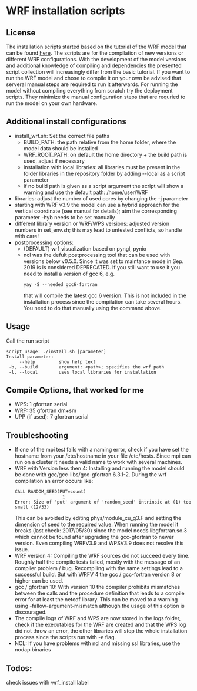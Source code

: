 # WRF installation scripts

## License
The installation scripts started based on the tutorial of the WRF model that can be found
[here](http://www2.mmm.ucar.edu/wrf/OnLineTutorial/compilation_tutorial.php).
The scripts are for the compilation of new versions or different WRF configurations.
With the development of the model versions and additional knowledge of compiling and dependencies
the presented script collection will increasingly differ from the basic tutorial.
If you want to run the WRF model and chose to compile it on your own be advised that serveral manual
steps are required to run it afterwards. For running the model without compiling everything from scratch 
try the deployment scripts. They minimize the manual configuration steps that are requried to run the model 
on your own hardware.

## Additional install configurations
* install_wrf.sh: Set the correct file paths
  - BUILD_PATH: the path relative from the home folder, where the model data should be installed
  - WRF_ROOT_PATH: on default the home directory + the build path is used, adjust if necessary
  - installation with local libraries: all libraries must be present in the folder libraries in the repository folder
    by adding --local as a script parameter
  - if no build path is given as a script argument the script will show a warning and use the default path: /home/user/WRF
* libraries: adjust the number of used cores by changing the -j parameter
* starting with WRF v3.9 the model can use a hybrid approach for the vertical coordinate
  (see manual for details); atm the corresponding parameter -hyb needs to be set manually
* different library version or WRF/WPS versions: adjusted version numbers in set_env.sh; this may lead to untested conflicts, so handle with care!
* postprocessing options:
  - (DEFAULT) wrf_visualization based on pyngl, pynio
  - ncl was the defult postprocessing tool that can be used with versions below v0.5.0. 
    Since it was set to maintance mode in Sep. 2019 is is considered DEPRECATED. 
    If you still want to use it you need to install a version of gcc 6, e.g. 
    ```
    yay -S --needed gcc6-fortran 
    ```
    that will compile the latest gcc 6 version. 
    This is not included in the installation process since the compilation can take several hours. 
    You need to do that manually using the command above.

## Usage
Call the run script
```
script usage: ./install.sh [parameter]
Install parameter:
     --help         show help text
 -b, --build        argument: <path>; specifies the wrf path
 -l, --local        uses local libraries for installation
```

## Compile Options, that worked for me
* WPS: 1 gfortran serial
* WRF: 35 gfortran dm+sm
* UPP (if used): 7 gfortran serial

## Troubleshooting
* If one of the mpi test fails with a naming error, check if you have set the
hostname from your /etc/hostname in your file /etc/hosts. Since mpi can run
on a cluster it needs a valid name to work with several machines.
* WRF with Version less then 4: Installing and running the model should be done with 
  gcc/gcc-libs/gcc-gfortran 6.3.1-2. During the wrf compilation an error occurs like:
   ```
   CALL RANDOM_SEED(PUT=count)
                     1
   Error: Size of 'put' argument of 'random_seed' intrinsic at (1) too small (12/33)
    ```
    This can be avoided by editing phys/module_cu_g3.F and setting the dimension of seed
    to the required value.
    When running the model it breaks (last check: 2017/05/30) since the model needs libgfortran.so.3
    which cannot be found after upgrading the gcc-gfortran to newer version. Even compiling WRFV3.9 and
    WPSV3.9 does not resolve this issue.
* WRF version 4: Compiling the WRF sources did not succeed every time. Roughly half the compile tests failed, mostly with
  the message of an compiler problem / bug. Recompiling with the same settings lead to a successful build. But with WRFV 4
  the gcc / gcc-fortran version 8 or higher can be used.
* gcc / gfortran 10: With version 10 the compiler prohibits mismatches between the calls and the procedure definition that leads to 
  a compile error for at least the netcdf library. This can be moved to a warning using -fallow-argument-mismatch although the usage of
  this option is discouraged.
* The compile logs of WRF and WPS are now stored in the logs folder, check if the executables for the WRF are created and that the WPS
  log did not throw an error, the other libraries will stop the whole installation process since the scripts run with -e flag.
* NCL: If you have problems with ncl and missing ssl libraries, use the nodap binaries

## Todos:
check issues with wrf_install label

